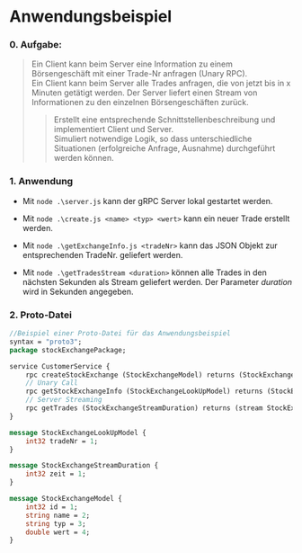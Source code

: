 # Anwendungsbeispiel

### 0. Aufgabe:
> Ein Client kann beim Server eine Information zu einem Börsengeschäft mit einer Trade-Nr anfragen (Unary RPC).  
> Ein Client kann beim Server alle Trades anfragen, die von jetzt
bis in x Minuten getätigt werden. Der Server liefert einen
Stream von Informationen zu den einzelnen Börsengeschäften
zurück.  
>> Erstellt eine entsprechende Schnittstellenbeschreibung und
implementiert Client und Server.  
>> Simuliert notwendige Logik, so dass unterschiedliche Situationen
(erfolgreiche Anfrage, Ausnahme) durchgeführt werden können.

### 1. Anwendung

* Mit `node .\server.js` kann der gRPC Server lokal gestartet werden.

* Mit `node .\create.js <name> <typ> <wert>` kann ein neuer Trade erstellt werden.

* Mit `node .\getExchangeInfo.js <tradeNr>` kann das JSON Objekt zur entsprechenden TradeNr. geliefert werden.

* Mit `node .\getTradesStream <duration>` können alle Trades in den nächsten Sekunden als Stream geliefert werden. Der Parameter *duration* wird in Sekunden angegeben.

### 2. Proto-Datei

```proto
//Beispiel einer Proto-Datei für das Anwendungsbeispiel
syntax = "proto3";
package stockExchangePackage;

service CustomerService {
    rpc createStockExchange (StockExchangeModel) returns (StockExchangeModel);
    // Unary Call
    rpc getStockExchangeInfo (StockExchangeLookUpModel) returns (StockExchangeModel);
    // Server Streaming
    rpc getTrades (StockExchangeStreamDuration) returns (stream StockExchangeModel);
}

message StockExchangeLookUpModel {
    int32 tradeNr = 1;
}

message StockExchangeStreamDuration {
    int32 zeit = 1;
}

message StockExchangeModel {
    int32 id = 1;
    string name = 2;
    string typ = 3;
    double wert = 4;
}
```
